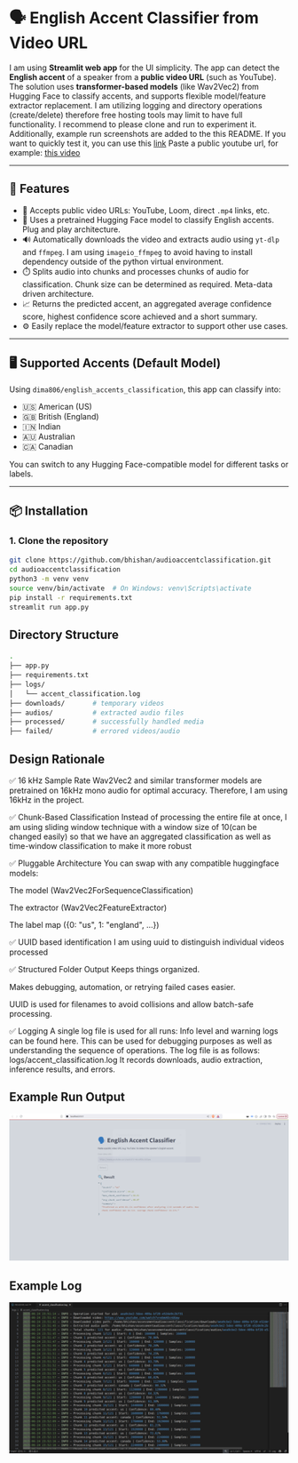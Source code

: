 # 🗣️ English Accent Classifier from Video URL

I am using **Streamlit web app** for the UI simplicity. The app can detect the **English accent** of a speaker from a **public video URL** (such as YouTube). The solution uses **transformer-based models** (like Wav2Vec2) from Hugging Face to classify accents, and supports flexible model/feature extractor replacement. I am utilizing logging and directory operations (create/delete) therefore free hosting tools may limit to have full functionality. I recommend to please clone and run to experiment it. Additionally, example run screenshots are added to the this README. If you want to quickly test it, you can use this [link](https://wbrf5nu2r2tk7nwtfmk3yk.streamlit.app/)
Paste a public youtube url, for example: [this video](https://www.youtube.com/watch?v=Nzh5QS3DIaY)

---

## 🚀 Features

- 🎥 Accepts public video URLs: YouTube, Loom, direct `.mp4` links, etc.
- 🧠 Uses a pretrained Hugging Face model to classify English accents. Plug and play architecture. 
- 🔊 Automatically downloads the video and extracts audio using `yt-dlp` and `ffmpeg`. I am using `imageio_ffmpeg` to avoid having to install dependency outside of the python virtual environment.
- ⏱️ Splits audio into chunks and processes chunks of audio for classification. Chunk size can be determined as required. Meta-data driven architecture. 
- 📈 Returns the predicted accent, an aggregated average confidence score, highest confidence score achieved and a short summary.
- ⚙️ Easily replace the model/feature extractor to support other use cases.

---

## 🖥️ Supported Accents (Default Model)

Using `dima806/english_accents_classification`, this app can classify into:

- 🇺🇸 American (US)
- 🇬🇧 British (England)
- 🇮🇳 Indian
- 🇦🇺 Australian
- 🇨🇦 Canadian

You can switch to any Hugging Face-compatible model for different tasks or labels.

---

## 📦 Installation

### 1. Clone the repository

```bash
git clone https://github.com/bhishan/audioaccentclassification.git
cd audioaccentclassification
python3 -m venv venv
source venv/bin/activate  # On Windows: venv\Scripts\activate
pip install -r requirements.txt
streamlit run app.py
```

## Directory Structure
```bash
.
├── app.py
├── requirements.txt
├── logs/
│   └── accent_classification.log
├── downloads/       # temporary videos
├── audios/          # extracted audio files
├── processed/       # successfully handled media
├── failed/          # errored videos/audio
```

## Design Rationale

✅ 16 kHz Sample Rate
Wav2Vec2 and similar transformer models are pretrained on 16kHz mono audio for optimal accuracy. Therefore, I am using 16kHz in the project.

✅ Chunk-Based Classification
Instead of processing the entire file at once, I am using sliding window technique with a window size of 10(can be changed easily) so that we have an aggregated classification as well as time-window classification to make it more robust

✅ Pluggable Architecture
You can swap with any compatible huggingface models:

The model (Wav2Vec2ForSequenceClassification)

The extractor (Wav2Vec2FeatureExtractor)

The label map ({0: "us", 1: "england", ...})


✅ UUID based identification
I am using uuid to distinguish individual videos processed

✅ Structured Folder Output
Keeps things organized.

Makes debugging, automation, or retrying failed cases easier.

UUID is used for filenames to avoid collisions and allow batch-safe processing.

✅ Logging
A single log file is used for all runs:
Info level and warning logs can be found here. This can be used for debugging purposes as well as understanding the sequence of operations. 
The log file is as follows:
logs/accent_classification.log
It records downloads, audio extraction, inference results, and errors.


## Example Run Output
![App Screenshot](screenshots/examplerun.png)

## Example Log
![App Screenshot](screenshots/examplelog.png)
